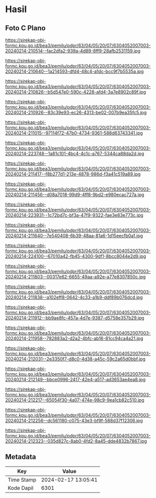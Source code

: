 # Hasil

## Foto C Plano

https://sirekap-obj-formc.kpu.go.id/bea3/pemilu/pdpr/63/04/05/20/07/6304052007003-20240214-210514--fac2dfa2-939a-4d89-8ff9-28afb2531159.jpg

https://sirekap-obj-formc.kpu.go.id/bea3/pemilu/pdpr/63/04/05/20/07/6304052007003-20240214-210640--1a214593-dfd4-48c4-a1dc-bcc9f7b5535a.jpg

https://sirekap-obj-formc.kpu.go.id/bea3/pemilu/pdpr/63/04/05/20/07/6304052007003-20240214-210826--b5d547e0-590c-4228-afd4-3a7e8902c89f.jpg

https://sirekap-obj-formc.kpu.go.id/bea3/pemilu/pdpr/63/04/05/20/07/6304052007003-20240214-210926--83c39e93-ec26-4313-be02-007b9ea35fc5.jpg

https://sirekap-obj-formc.kpu.go.id/bea3/pemilu/pdpr/63/04/05/20/07/6304052007003-20240214-211015--97114f72-47b0-4734-9361-588d63743341.jpg

https://sirekap-obj-formc.kpu.go.id/bea3/pemilu/pdpr/63/04/05/20/07/6304052007003-20240214-223748--1a81c101-4bc4-4c1c-a767-5344ca88da2d.jpg

https://sirekap-obj-formc.kpu.go.id/bea3/pemilu/pdpr/63/04/05/20/07/6304052007003-20240214-211417--f8b277d1-213e-4878-986d-f3a41c519a89.jpg

https://sirekap-obj-formc.kpu.go.id/bea3/pemilu/pdpr/63/04/05/20/07/6304052007003-20240214-211456--d08a7018-99d9-4ff8-9bd2-e980ecac727a.jpg

https://sirekap-obj-formc.kpu.go.id/bea3/pemilu/pdpr/63/04/05/20/07/6304052007003-20240214-223931--1c72bd7c-bf3a-47f9-9322-fae3e83e773c.jpg

https://sirekap-obj-formc.kpu.go.id/bea3/pemilu/pdpr/63/04/05/20/07/6304052007003-20240214-211640--7e540408-6b39-48aa-81a6-1d15eecfb0a1.jpg

https://sirekap-obj-formc.kpu.go.id/bea3/pemilu/pdpr/63/04/05/20/07/6304052007003-20240214-224100--67010a42-fb45-4300-9df1-8bcc8044e2d9.jpg

https://sirekap-obj-formc.kpu.go.id/bea3/pemilu/pdpr/63/04/05/20/07/6304052007003-20240214-211803--00317e62-6655-49aa-a92e-a77e8307850c.jpg

https://sirekap-obj-formc.kpu.go.id/bea3/pemilu/pdpr/63/04/05/20/07/6304052007003-20240214-211838--a102eff8-0642-4c33-a1b9-ddf89b076dcd.jpg

https://sirekap-obj-formc.kpu.go.id/bea3/pemilu/pdpr/63/04/05/20/07/6304052007003-20240214-211912--bb9ae8fc-457a-4d7e-9387-d5758e357b29.jpg

https://sirekap-obj-formc.kpu.go.id/bea3/pemilu/pdpr/63/04/05/20/07/6304052007003-20240214-211958--782883a2-d2a2-4bfc-ab16-81cc94ca4a21.jpg

https://sirekap-obj-formc.kpu.go.id/bea3/pemilu/pdpr/63/04/05/20/07/6304052007003-20240214-212031--2e3350f7-d8c0-4d38-a45c-59c2a65d0bbf.jpg

https://sirekap-obj-formc.kpu.go.id/bea3/pemilu/pdpr/63/04/05/20/07/6304052007003-20240214-212149--bbce0996-2417-42e4-a517-ad3653ae4ea8.jpg

https://sirekap-obj-formc.kpu.go.id/bea3/pemilu/pdpr/63/04/05/20/07/6304052007003-20240214-212217--65054f30-4a07-474e-98c9-9ea1cb82c510.jpg

https://sirekap-obj-formc.kpu.go.id/bea3/pemilu/pdpr/63/04/05/20/07/6304052007003-20240214-212256--dc561180-c075-43e3-bf9f-588d37f12306.jpg

https://sirekap-obj-formc.kpu.go.id/bea3/pemilu/pdpr/63/04/05/20/07/6304052007003-20240214-212323--035d827c-8ab0-4fd2-8a45-dde4832b7867.jpg


## Metadata

| Key        | Value               |
| ---------- | ------------------- |
| Time Stamp | 2024-02-17 13:05:41 |
| Kode Dapil | 6301                |



